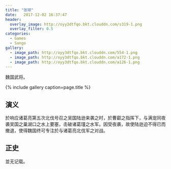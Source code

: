 ```yaml
---
title: "张球"
date:   2017-12-02 16:37:47
header:
  overlay_image: http://oyy3dtfqo.bkt.clouddn.com/s319-1.png
  overlay_filter: 0.5
categories:
  - Games
  - Sango
gallery:
  - image_path: http://oyy3dtfqo.bkt.clouddn.com/554-1.png
  - image_path: http://oyy3dtfqo.bkt.clouddn.com/a172-1.png
  - image_path: http://oyy3dtfqo.bkt.clouddn.com/a126-1.png
---
```


魏国武将。

{% include gallery caption=page.title %}

## 演义

於响应诸葛亮第五次北伐号召之吴国陆逊来袭之时，於曹叡之指挥下，与满宠同夜袭吴国之巢湖口之水上要塞，击破诸葛瑾之水军。因受夜袭，故使陆逊迫不得已而撤退，使得魏国终可专注於与诸葛亮北伐军之对战。

## 正史

並无记载。